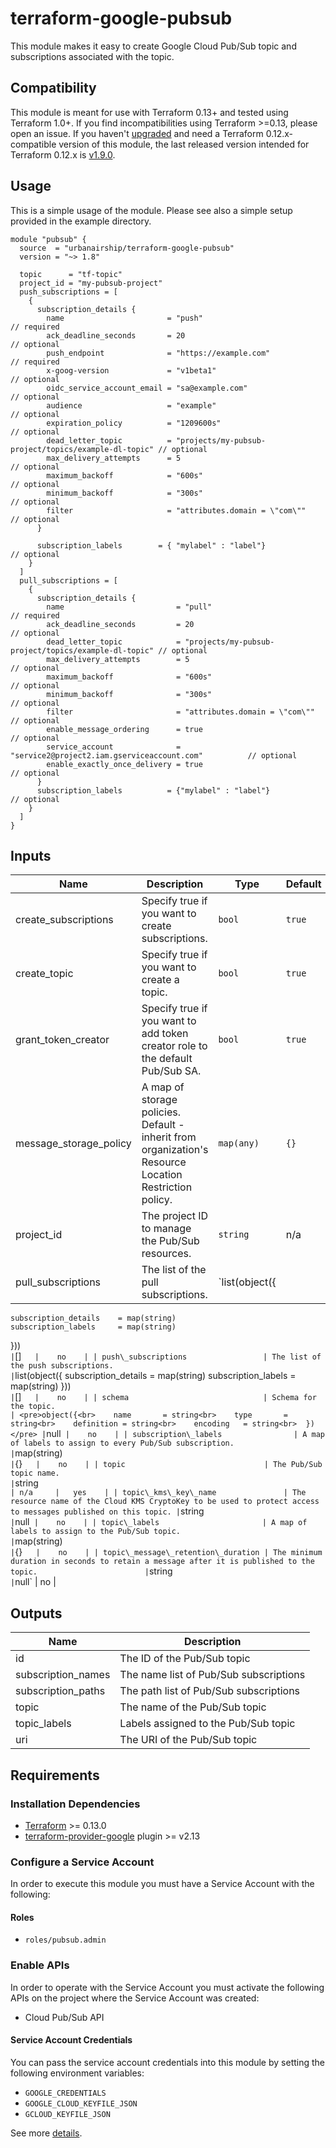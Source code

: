 # terraform-google-pubsub

This module makes it easy to create Google Cloud Pub/Sub topic and subscriptions associated with the topic.

## Compatibility
This module is meant for use with Terraform 0.13+ and tested using Terraform 1.0+. If you find incompatibilities using Terraform >=0.13, please open an issue.
 If you haven't
[upgraded](https://www.terraform.io/upgrade-guides/0-13.html) and need a Terraform
0.12.x-compatible version of this module, the last released version
intended for Terraform 0.12.x is [v1.9.0](https://registry.terraform.io/modules/terraform-google-modules/-pubsub/google/v1.9.0).

## Usage

This is a simple usage of the module. Please see also a simple setup provided in the example directory.

```hcl
module "pubsub" {
  source  = "urbanairship/terraform-google-pubsub"
  version = "~> 1.8"

  topic      = "tf-topic"
  project_id = "my-pubsub-project"
  push_subscriptions = [
    {
      subscription_details {
        name                       = "push"                                               // required
        ack_deadline_seconds       = 20                                                   // optional
        push_endpoint              = "https://example.com"                                // required
        x-goog-version             = "v1beta1"                                            // optional
        oidc_service_account_email = "sa@example.com"                                     // optional
        audience                   = "example"                                            // optional
        expiration_policy          = "1209600s"                                           // optional
        dead_letter_topic          = "projects/my-pubsub-project/topics/example-dl-topic" // optional
        max_delivery_attempts      = 5                                                    // optional
        maximum_backoff            = "600s"                                               // optional
        minimum_backoff            = "300s"                                               // optional
        filter                     = "attributes.domain = \"com\""                        // optional
      }
     
      subscription_labels        = { "mylabel" : "label"}                                   // optional
    }
  ]
  pull_subscriptions = [
    {
      subscription_details {
        name                         = "pull"                                               // required
        ack_deadline_seconds         = 20                                                   // optional
        dead_letter_topic            = "projects/my-pubsub-project/topics/example-dl-topic" // optional
        max_delivery_attempts        = 5                                                    // optional
        maximum_backoff              = "600s"                                               // optional
        minimum_backoff              = "300s"                                               // optional
        filter                       = "attributes.domain = \"com\""                        // optional
        enable_message_ordering      = true                                                 // optional
        service_account              = "service2@project2.iam.gserviceaccount.com"          // optional
        enable_exactly_once_delivery = true                                                 // optional
      }          
      subscription_labels          = {"mylabel" : "label"}                                   // optional
    }
  ]
}
```

<!-- BEGINNING OF PRE-COMMIT-TERRAFORM DOCS HOOK -->
## Inputs

| Name                     | Description                                                                                            | Type           | Default | Required |
| ------------------------ | ------------------------------------------------------------------------------------------------------ | -------------- | ------- | :------: |
| create\_subscriptions    | Specify true if you want to create subscriptions.                                                      | `bool`         | `true`  |    no    |
| create\_topic            | Specify true if you want to create a topic.                                                            | `bool`         | `true`  |    no    |
| grant\_token\_creator    | Specify true if you want to add token creator role to the default Pub/Sub SA.                          | `bool`         | `true`  |    no    |
| message\_storage\_policy | A map of storage policies. Default - inherit from organization's Resource Location Restriction policy. | `map(any)`     | `{}`    |    no    |
| project\_id              | The project ID to manage the Pub/Sub resources.                                                        | `string`       | n/a     |   yes    |
| pull\_subscriptions      | The list of the pull subscriptions.                                                                    | `list(object({ |
    subscription_details    = map(string)
    subscription_labels     = map(string)
  }))`                                                                                                                     | `[]`    |    no    |
| push\_subscriptions                 | The list of the push subscriptions.                                                                            | `list(object({
    subscription_details    = map(string)
    subscription_labels     = map(string)
  }))`                                                                                                                     | `[]`    |    no    |
| schema                              | Schema for the topic.                                                                                          | <pre>object({<br>    name       = string<br>    type       = string<br>    definition = string<br>    encoding   = string<br>  })</pre> | `null`  |    no    |
| subscription\_labels                | A map of labels to assign to every Pub/Sub subscription.                                                       | `map(string)`                                                                                                                           | `{}`    |    no    |
| topic                               | The Pub/Sub topic name.                                                                                        | `string`                                                                                                                                | n/a     |   yes    |
| topic\_kms\_key\_name               | The resource name of the Cloud KMS CryptoKey to be used to protect access to messages published on this topic. | `string`                                                                                                                                | `null`  |    no    |
| topic\_labels                       | A map of labels to assign to the Pub/Sub topic.                                                                | `map(string)`                                                                                                                           | `{}`    |    no    |
| topic\_message\_retention\_duration | The minimum duration in seconds to retain a message after it is published to the topic.                        | `string`                                                                                                                                | `null`  |    no    |

## Outputs

| Name                | Description                            |
| ------------------- | -------------------------------------- |
| id                  | The ID of the Pub/Sub topic            |
| subscription\_names | The name list of Pub/Sub subscriptions |
| subscription\_paths | The path list of Pub/Sub subscriptions |
| topic               | The name of the Pub/Sub topic          |
| topic\_labels       | Labels assigned to the Pub/Sub topic   |
| uri                 | The URI of the Pub/Sub topic           |

<!-- END OF PRE-COMMIT-TERRAFORM DOCS HOOK -->

## Requirements

### Installation Dependencies

- [Terraform](https://www.terraform.io/downloads.html) >= 0.13.0
- [terraform-provider-google](https://github.com/terraform-providers/terraform-provider-google) plugin >= v2.13

### Configure a Service Account

In order to execute this module you must have a Service Account with the following:

#### Roles

- `roles/pubsub.admin`

### Enable APIs

In order to operate with the Service Account you must activate the following APIs on the project where the Service Account was created:

- Cloud Pub/Sub API

#### Service Account Credentials

You can pass the service account credentials into this module by setting the following environment variables:

* `GOOGLE_CREDENTIALS`
* `GOOGLE_CLOUD_KEYFILE_JSON`
* `GCLOUD_KEYFILE_JSON`

See more [details](https://www.terraform.io/docs/providers/google/provider_reference.html#configuration-reference).

[v0.2.0]: https://registry.terraform.io/modules/terraform-google-modules/pubsub/google/0.2.0
[terraform-0.12-upgrade]: https://www.terraform.io/upgrade-guides/0-12.html
